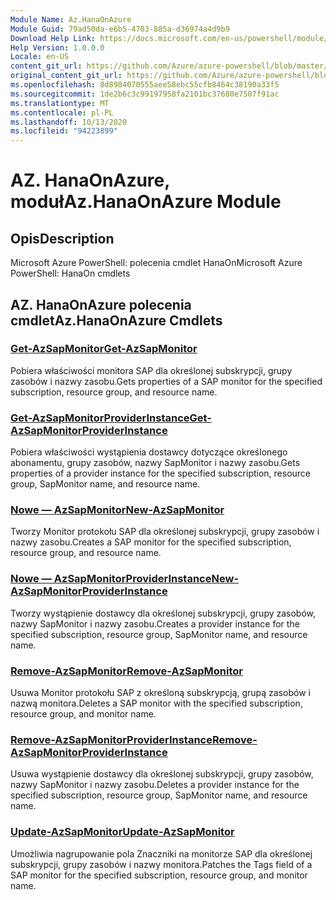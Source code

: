 ```yaml
---
Module Name: Az.HanaOnAzure
Module Guid: 79ad50da-e6b5-4703-885a-d36974a4d9b9
Download Help Link: https://docs.microsoft.com/en-us/powershell/module/az.hanaonazure
Help Version: 1.0.0.0
Locale: en-US
content_git_url: https://github.com/Azure/azure-powershell/blob/master/src/HanaOnAzure/help/Az.HanaOnAzure.md
original_content_git_url: https://github.com/Azure/azure-powershell/blob/master/src/HanaOnAzure/help/Az.HanaOnAzure.md
ms.openlocfilehash: 8d8984070555aee58ebc55cfb8464c38190a33f5
ms.sourcegitcommit: 1de2b6c3c99197958fa2101bc37680e7507f91ac
ms.translationtype: MT
ms.contentlocale: pl-PL
ms.lasthandoff: 10/13/2020
ms.locfileid: "94223899"
---
```

# <span data-ttu-id="a22fe-101">AZ. HanaOnAzure, moduł</span><span class="sxs-lookup"><span data-stu-id="a22fe-101">Az.HanaOnAzure Module</span></span>
## <span data-ttu-id="a22fe-102">Opis</span><span class="sxs-lookup"><span data-stu-id="a22fe-102">Description</span></span>
<span data-ttu-id="a22fe-103">Microsoft Azure PowerShell: polecenia cmdlet HanaOn</span><span class="sxs-lookup"><span data-stu-id="a22fe-103">Microsoft Azure PowerShell: HanaOn cmdlets</span></span>

## <span data-ttu-id="a22fe-104">AZ. HanaOnAzure polecenia cmdlet</span><span class="sxs-lookup"><span data-stu-id="a22fe-104">Az.HanaOnAzure Cmdlets</span></span>
### [<span data-ttu-id="a22fe-105">Get-AzSapMonitor</span><span class="sxs-lookup"><span data-stu-id="a22fe-105">Get-AzSapMonitor</span></span>](Get-AzSapMonitor.md)
<span data-ttu-id="a22fe-106">Pobiera właściwości monitora SAP dla określonej subskrypcji, grupy zasobów i nazwy zasobu.</span><span class="sxs-lookup"><span data-stu-id="a22fe-106">Gets properties of a SAP monitor for the specified subscription, resource group, and resource name.</span></span>

### [<span data-ttu-id="a22fe-107">Get-AzSapMonitorProviderInstance</span><span class="sxs-lookup"><span data-stu-id="a22fe-107">Get-AzSapMonitorProviderInstance</span></span>](Get-AzSapMonitorProviderInstance.md)
<span data-ttu-id="a22fe-108">Pobiera właściwości wystąpienia dostawcy dotyczące określonego abonamentu, grupy zasobów, nazwy SapMonitor i nazwy zasobu.</span><span class="sxs-lookup"><span data-stu-id="a22fe-108">Gets properties of a provider instance for the specified subscription, resource group, SapMonitor name, and resource name.</span></span>

### [<span data-ttu-id="a22fe-109">Nowe — AzSapMonitor</span><span class="sxs-lookup"><span data-stu-id="a22fe-109">New-AzSapMonitor</span></span>](New-AzSapMonitor.md)
<span data-ttu-id="a22fe-110">Tworzy Monitor protokołu SAP dla określonej subskrypcji, grupy zasobów i nazwy zasobu.</span><span class="sxs-lookup"><span data-stu-id="a22fe-110">Creates a SAP monitor for the specified subscription, resource group, and resource name.</span></span>

### [<span data-ttu-id="a22fe-111">Nowe — AzSapMonitorProviderInstance</span><span class="sxs-lookup"><span data-stu-id="a22fe-111">New-AzSapMonitorProviderInstance</span></span>](New-AzSapMonitorProviderInstance.md)
<span data-ttu-id="a22fe-112">Tworzy wystąpienie dostawcy dla określonej subskrypcji, grupy zasobów, nazwy SapMonitor i nazwy zasobu.</span><span class="sxs-lookup"><span data-stu-id="a22fe-112">Creates a provider instance for the specified subscription, resource group, SapMonitor name, and resource name.</span></span>

### [<span data-ttu-id="a22fe-113">Remove-AzSapMonitor</span><span class="sxs-lookup"><span data-stu-id="a22fe-113">Remove-AzSapMonitor</span></span>](Remove-AzSapMonitor.md)
<span data-ttu-id="a22fe-114">Usuwa Monitor protokołu SAP z określoną subskrypcją, grupą zasobów i nazwą monitora.</span><span class="sxs-lookup"><span data-stu-id="a22fe-114">Deletes a SAP monitor with the specified subscription, resource group, and monitor name.</span></span>

### [<span data-ttu-id="a22fe-115">Remove-AzSapMonitorProviderInstance</span><span class="sxs-lookup"><span data-stu-id="a22fe-115">Remove-AzSapMonitorProviderInstance</span></span>](Remove-AzSapMonitorProviderInstance.md)
<span data-ttu-id="a22fe-116">Usuwa wystąpienie dostawcy dla określonej subskrypcji, grupy zasobów, nazwy SapMonitor i nazwy zasobu.</span><span class="sxs-lookup"><span data-stu-id="a22fe-116">Deletes a provider instance for the specified subscription, resource group, SapMonitor name, and resource name.</span></span>

### [<span data-ttu-id="a22fe-117">Update-AzSapMonitor</span><span class="sxs-lookup"><span data-stu-id="a22fe-117">Update-AzSapMonitor</span></span>](Update-AzSapMonitor.md)
<span data-ttu-id="a22fe-118">Umożliwia nagrupowanie pola Znaczniki na monitorze SAP dla określonej subskrypcji, grupy zasobów i nazwy monitora.</span><span class="sxs-lookup"><span data-stu-id="a22fe-118">Patches the Tags field of a SAP monitor for the specified subscription, resource group, and monitor name.</span></span>

